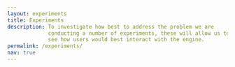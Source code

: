 ```yaml
---
layout: experiments
title: Experiments
description: To investigate how best to address the problem we are 
             conducting a number of experiments, these will allow us to 
             see how users would best interact with the engine.
permalink: /experiments/
nav: true
---
```



